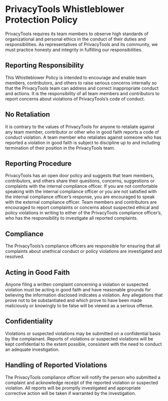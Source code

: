 # PrivacyTools Whistleblower Protection Policy

PrivacyTools requires its team members to observe high standards of
organizational and personal ethics in the conduct of their duties and
responsibilities. As representatives of PrivacyTools and its community, we must
practice honesty and integrity in fulfilling our responsibilities.

## Reporting Responsibility

This Whistleblower Policy is intended to encourage and enable team members,
contributors, and others to raise serious concerns internally so that the
PrivacyTools team can address and correct inappropriate conduct and actions.
It is the responsibility of all team members and contributors to report concerns
about violations of PrivacyTools’s code of conduct.

## No Retaliation

It is contrary to the values of PrivacyTools for anyone to retaliate against any
team member, contributor or other who in good faith reports a code of conduct
violation. A team member who retaliates against someone who has reported
a violation in good faith is subject to discipline up to and including
termination of their position in the PrivacyTools team.

## Reporting Procedure

PrivacyTools has an open door policy and suggests that team members,
contributors, and others share their questions, concerns, suggestions or
complaints with the internal compliance officer. If you are not comfortable
speaking with the internal compliance officer or you are not satisfied with the
internal compliance officer’s response, you are encouraged to speak with the
external compliance officer. Team members and contributors are encouraged to
report complaints or concerns about suspected ethical and policy violations in
writing to either of the PrivacyTools compliance officer’s, who has the
responsibility to investigate all reported complaints.     

## Compliance

The PrivacyTools’s compliance officers are responsible for ensuring that all
complaints about unethical conduct or policy violations are investigated and resolved.

## Acting in Good Faith

Anyone filing a written complaint concerning a violation or suspected violation
must be acting in good faith and have reasonable grounds for believing the
information disclosed indicates a violation. Any allegations that prove not to
be substantiated and which prove to have been made maliciously or knowingly to
be false will be viewed as a serious offense.

## Confidentiality

Violations or suspected violations may be submitted on a confidential basis by
the complainant. Reports of violations or suspected violations will be kept
confidential to the extent possible, consistent with the need to conduct an
adequate investigation.

## Handling of Reported Violations

The PrivacyTools compliance officer will notify the person who submitted a
complaint and acknowledge receipt of the reported violation or suspected violation.
All reports will be promptly investigated and appropriate corrective action
will be taken if warranted by the investigation.
